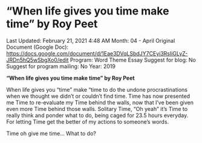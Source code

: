 # “When life gives you time make time” by Roy Peet

Last Updated: February 21, 2021 4:48 AM
Month: 04 - April
Original Document (Google Doc): https://docs.google.com/document/d/1Eae3DVqLSbdJY7CEyi3RsIiGLyZ-JRDn5hQ5wSbgXo0/edit
Program: Word Theme Essay
Suggest for blog: No
Suggest for program mailing: No
Year: 2019

**“When life gives you time make time” by Roy Peet**

When life gives you “time” make “time to do the undone procrastinations when we thought we didn’t or couldn’t find time. Time has now presented me Time to re-evaluate my Time behind the walls, now that I’ve been given even more Time behind those walls. Solitary Time, “Oh yeah” it’s Time to really think and ponder what to do, being caged for 23.5 hours everyday. For letting Time get the better of my actions to someone’s words.

Time oh give me time… What to do?